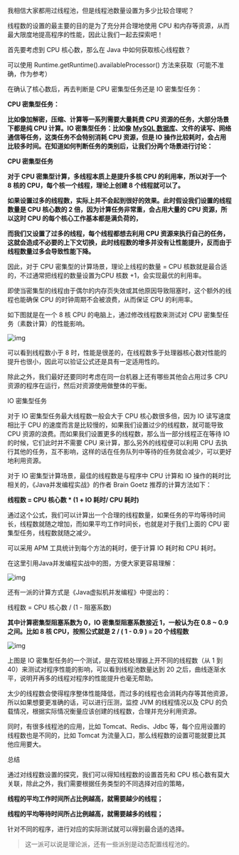 我相信大家都用过线程池，但是线程池数量设置为多少比较合理呢？

线程数的设置的最主要的目的是为了充分并合理地使用 CPU 和内存等资源，从而最大限度地提高程序的性能，因此让我们一起去探索吧！

首先要考虑到 CPU 核心数，那么在 Java 中如何获取核心线程数？

可以使用 Runtime.getRuntime().availableProcessor() 方法来获取（可能不准确，作为参考）

在确认了核心数后，再去判断是 CPU 密集型任务还是 IO 密集型任务：

**CPU 密集型任务：**

**比如像加解密，压缩、计算等一系列需要大量耗费 CPU 资源的任务，大部分场景下都是纯 CPU 计算。IO 密集型任务：比如像** [**MySQL 数据库**](https://cloud.tencent.com/product/cdb?from=10680)**、文件的读写、网络通信等任务，这类任务不会特别消耗 CPU 资源，但是 IO 操作比较耗时，会占用比较多时间。在知道如何判断任务的类别后，让我们分两个场景进行讨论：**

**CPU 密集型任务**

**对于 CPU 密集型计算，多线程本质上是提升多核 CPU 的利用率，所以对于一个 8 核的 CPU，每个核一个线程，理论上创建 8 个线程就可以了。**

**如果设置过多的线程数，实际上并不会起到很好的效果。此时假设我们设置的线程数量是 CPU 核心数的 2 倍，因为计算任务非常重，会占用大量的 CPU 资源，所以这时 CPU 的每个核心工作基本都是满负荷的，**

**而我们又设置了过多的线程，每个线程都想去利用 CPU 资源来执行自己的任务，这就会造成不必要的上下文切换，此时线程数的增多并没有让性能提升，反而由于线程数量过多会导致性能下降。**

因此，对于 CPU 密集型的计算场景，理论上线程的数量 = CPU 核数就是最合适的，不过通常把线程的数量设置为CPU 核数 +1，会实现最优的利用率。

即使当密集型的线程由于偶尔的内存页失效或其他原因导致阻塞时，这个额外的线程也能确保 CPU 的时钟周期不会被浪费，从而保证 CPU 的利用率。

如下图就是在一个 8 核 CPU 的电脑上，通过修改线程数来测试对 CPU 密集型任务（素数计算）的性能影响。

![img](https://ask.qcloudimg.com/http-save/yehe-5876989/3909861c8f91f1f8b097fca0b1ef9841.jpeg)

可以看到线程数小于 8 时，性能是很差的，在线程数多于处理器核心数对性能的提升也很小，因此可以验证公式还是具有一定适用性的。

除此之外，我们最好还要同时考虑在同一台机器上还有哪些其他会占用过多 CPU 资源的程序在运行，然后对资源使用做整体的平衡。

IO 密集型任务

对于 IO 密集型任务最大线程数一般会大于 CPU 核心数很多倍，因为 IO 读写速度相比于 CPU 的速度而言是比较慢的，如果我们设置过少的线程数，就可能导致 CPU 资源的浪费。而如果我们设置更多的线程数，那么当一部分线程正在等待 IO 的时候，它们此时并不需要 CPU 来计算，那么另外的线程便可以利用 CPU 去执行其他的任务，互不影响，这样的话在任务队列中等待的任务就会减少，可以更好地利用资源。

对于 IO 密集型计算场景，最佳的线程数是与程序中 CPU 计算和 IO 操作的耗时比相关的，《Java并发编程实战》的作者 Brain Goetz 推荐的计算方法如下：

**线程数 = CPU 核心数 \* (1 + IO 耗时/ CPU 耗时)**

通过这个公式，我们可以计算出一个合理的线程数量，如果任务的平均等待时间长，线程数就随之增加，而如果平均工作时间长，也就是对于我们上面的 CPU 密集型任务，线程数就随之减少。

可以采用 APM 工具统计到每个方法的耗时，便于计算 IO 耗时和 CPU 耗时。

在这里引用Java并发编程实战中的图，方便大家更容易理解：

![img](https://ask.qcloudimg.com/http-save/yehe-5876989/ff210bfcd67c53df60a69134abc3d37f.jpeg)

还有一派的计算方式是《Java虚拟机并发编程》中提出的：

线程数 = CPU 核心数 / (1 - 阻塞系数)

**其中计算密集型阻塞系数为 0，IO 密集型阻塞系数接近 1，一般认为在 0.8 ~ 0.9 之间。比如 8 核 CPU，按照公式就是 2 / ( 1 - 0.9 ) = 20 个线程数**

![img](https://ask.qcloudimg.com/http-save/yehe-5876989/9e1c93f580cb092f16cb29902ab36247.jpeg)

上图是 IO 密集型任务的一个测试，是在双核处理器上开不同的线程数（从 1 到 40）来测试对程序性能的影响，可以看到线程池数量达到 20 之后，曲线逐渐水平，说明开再多的线程对程序的性能提升也毫无帮助。

太少的线程数会使得程序整体性能降低，而过多的线程也会消耗内存等其他资源，所以如果想要更准确的话，可以进行压测，监控 JVM 的线程情况以及 CPU 的负载情况，根据实际情况衡量应该创建的线程数，合理并充分利用资源。

同时，有很多线程池的应用，比如 Tomcat、Redis、Jdbc 等，每个应用设置的线程数也是不同的，比如 Tomcat 为流量入口，那么线程数的设置可能就要比其他应用要大。

总结

通过对线程数设置的探究，我们可以得知线程数的设置首先和 CPU 核心数有莫大关联，除此之外，我们需要根据任务类型的不同选择对应的策略，

**线程的平均工作时间所占比例越高，就需要越少的线程；**

**线程的平均等待时间所占比例越高，就需要越多的线程；**

针对不同的程序，进行对应的实际测试就可以得到最合适的选择。

> 这一派可以说是理论派，还有一些派别是动态配置线程池的。